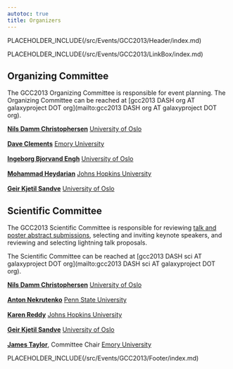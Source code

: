 ```yaml
---
autotoc: true
title: Organizers
---
```

PLACEHOLDER_INCLUDE(/src/Events/GCC2013/Header/index.md)



PLACEHOLDER_INCLUDE(/src/Events/GCC2013/LinkBox/index.md)



## Organizing Committee

The GCC2013 Organizing Committee is responsible for event planning.  The Organizing Committee can be reached at [gcc2013 DASH org AT galaxyproject DOT org](mailto:gcc2013 DASH org AT galaxyproject DOT org).

 **[Nils Damm Christophersen](http://www.mn.uio.no/ifi/english/people/aca/nilsch/index.html)**
  [University of Oslo](http://www.uio.no/)<br /><br />
 **[Dave Clements](/src/DaveClements/index.md)**
  [Emory University](http://emory.edu/)<br /><br />
 **[Ingeborg Bjorvand Engh](http://www.mn.uio.no/ifi/english/people/aca/ingebbj/)**
  [University of Oslo](http://www.uio.no/)<br /><br />
 **[Mohammad Heydarian](http://epigenetics.jhu.edu/?section=personnelPages&personID=26)**
  [Johns Hopkins University](http://jhu.edu/)<br /><br />
 **[Geir Kjetil Sandve](http://www.mn.uio.no/ifi/english/people/aca/geirksa/index.html)**
  [University of Oslo](http://www.uio.no/)

## Scientific Committee

The GCC2013 Scientific Committee is responsible for reviewing [talk and poster abstract submissions](/src/Events/GCC2013/Abstracts/index.md), selecting and inviting keynote speakers, and reviewing and selecting lightning talk proposals. 

The Scientific Committee can be reached at [gcc2013 DASH sci AT galaxyproject DOT org](mailto:gcc2013 DASH sci AT galaxyproject DOT org).

 **[Nils Damm Christophersen](http://www.mn.uio.no/ifi/english/people/aca/nilsch/index.html)**
   [University of Oslo](http://www.uio.no/)<br /><br />
 **[Anton Nekrutenko](/src/anton/index.md)**
   [Penn State University](http://www.psu.edu)<br /><br />
 **[Karen Reddy](http://biolchem.bs.jhmi.edu/pages/facultydetail.aspx?FID=343)**
   [Johns Hopkins University](http://jhu.edu/)<br /><br />
 **[Geir Kjetil Sandve](http://www.mn.uio.no/ifi/english/people/aca/geirksa/index.html)**
   [University of Oslo](http://www.uio.no/)<br /><br />
 **[James Taylor](/src/JamesTaylor/index.md)**, Committee Chair
   [Emory University](http://emory.edu)

PLACEHOLDER_INCLUDE(/src/Events/GCC2013/Footer/index.md)
